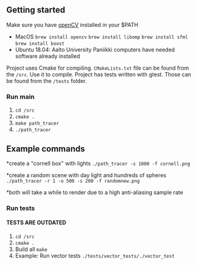 ## Getting started

Make sure you have [openCV](https://www.opencv.org) installed in your $PATH
* MacOS ```brew install opencv``` ```brew install libomp``` ```brew install sfml``` ```brew install boost```
* Ubuntu 18.04: Aalto University Paniikki computers have needed software already installed

Project uses Cmake for compiling. ```CMakeLists.txt``` file can be found from the ```/src```. Use it to compile. Project has tests written with gtest. Those can be found from the ```/tests``` folder.


### Run main

1. ```cd /src```
2. ```cmake .```
3. ```make path_tracer```
4. ```./path_tracer```

## Example commands

*create a "cornell box" with lights
```./path_tracer -s 1000 -f cornell.png```

*create a random scene with day light and hundreds of spheres
```./path_tracer -r 1 -o 500 -s 200 -f randomnew.png```

*both will take a while to render due to a high anti-aliasing sample rate

### Run tests

#### TESTS ARE OUTDATED

1. ```cd /src```
2. ```cmake .```
3. Build all ```make```
4. Example: Run vector tests ```./tests/vector_tests/./vector_test ```

